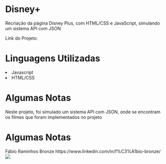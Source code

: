 # Disney+
<p/>Recriação da página Disney Plus, com HTML/CSS e JavaScript, simulando um sistema API com JSON<p/>

Link do Projeto:

<h1/>Linguagens Utilizadas</h1>
<li/>Javascript</li>
<li/>HTML/CSS</li>

<h1/>Algumas Notas</h1>
Neste projeto, foi simulado um sistema API com JSON, onde se encontram os filmes que foram implementados no projeto

<h1/>Algumas Notas</h1>
Fábio Raminhos Bronze
https://www.linkedin.com/in/f%C3%A1bio-bronze/

<img src="https://cnbl-cdn.bamgrid.com/assets/c0a264881f6f269485d94228f8904ea1d4b8b02b8da0dfaaccc65ee723582e9a/original" />
<br/><br/>
